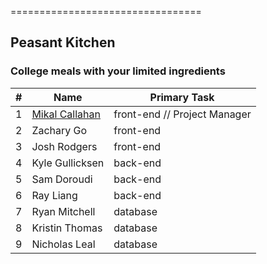=================================
## Peasant Kitchen
### College meals with your limited ingredients

|#|Name|Primary Task|
|---|---|---|
1|[Mikal Callahan](https://github.com/mikalcallahan)| front-end // Project Manager
2|Zachary Go| front-end
3|Josh Rodgers| front-end
4|Kyle Gullicksen| back-end
5|Sam Doroudi| back-end
6|Ray Liang| back-end
7|Ryan Mitchell| database
8|Kristin Thomas| database
9|Nicholas Leal| database

